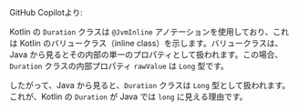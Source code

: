 GitHub Copilotより:

Kotlin の `Duration` クラスは `@JvmInline` アノテーションを使用しており、これは Kotlin のバリュークラス（inline class）を示します。バリュークラスは、Java から見るとその内部の単一のプロパティとして扱われます。この場合、`Duration` クラスの内部プロパティ `rawValue` は `Long` 型です。

したがって、Java から見ると、`Duration` クラスは `Long` 型として扱われます。これが、Kotlin の `Duration` が Java では `long` に見える理由です。